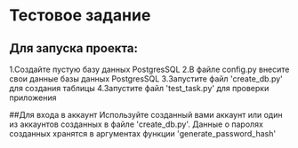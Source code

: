 # Тестовое задание

## Для запуска проекта:
1.Создайте пустую базу данных PostgresSQL
2.В файле config.py внесите свои данные базы данных PostgresSQL
3.Запустите файл 'create_db.py' для создания таблицы
4.Запустите файл 'test_task.py' для проверки приложения

##Для входа в аккаунт
Используйте созданный вами аккаунт или один из аккаунтов созданных в файле 'create_db.py'. Данные о паролях созданных хранятся в аргументах функции 'generate_password_hash'
